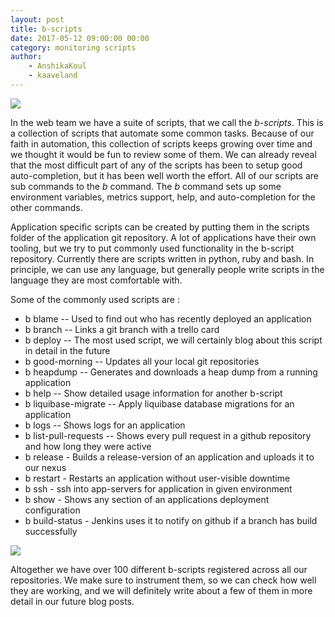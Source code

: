 ```yaml
---
layout: post
title: b-scripts
date: 2017-05-12 09:00:00 00:00
category: monitoring scripts
author:
    - AnshikaKoul
    - kaaveland
---
```


<img src="{{ site.baseurl }}/img/b-script-usage.png" />

In the web team we have a suite of scripts, that we call the _b-scripts_. This is a collection of scripts that automate some common tasks. Because of our faith in automation, this collection of scripts keeps growing over time and we thought it would be fun to review some of them. We can already reveal that the most difficult part of any of the scripts has been to setup good auto-completion, but it has been well worth the effort. All of our scripts are sub commands to the _b_ command. The _b_ command sets up some environment variables, metrics support, help, and auto-completion for the other commands.

Application specific scripts can be created by putting them in the scripts folder of the application git repository. A lot of applications have their own tooling, but we try to put commonly used functionality in the b-script repository. Currently there are scripts written in python, ruby and bash. In principle, we can use any language, but generally people write scripts in the language they are most comfortable with.

Some of the commonly used scripts are :

- b blame -- Used to find out who has recently deployed an application
- b branch -- Links a git branch with a trello card
- b deploy -- The most used script, we will certainly blog about this script in detail in the future
- b good-morning -- Updates all your local git repositories
- b heapdump -- Generates and downloads a heap dump from a running application
- b help -- Show detailed usage information for another b-script
- b liquibase-migrate -- Apply liquibase database migrations for an application
- b logs -- Shows logs for an application
- b list-pull-requests -- Shows every pull request in a github repository and how long they were active
- b release - Builds a release-version of an application and uploads it to our nexus
- b restart - Restarts an application without user-visible downtime
- b ssh - ssh into app-servers for application in given environment
- b show - Shows any section of an applications deployment configuration
- b build-status - Jenkins uses it to notify on github if a branch has build successfully

<img src="{{ site.baseurl }}/img/b-self-test.png" />

Altogether we have over 100 different b-scripts registered across all our repositories. We make sure to instrument them, so we can check how well they are working, and we will definitely write about a few of them in more detail in our future blog posts.
